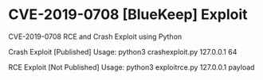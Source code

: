 # CVE-2019-0708 [BlueKeep] Exploit
CVE-2019-0708 RCE and Crash Exploit using Python

Crash Exploit [Published]
Usage: python3 crashexploit.py 127.0.0.1 64

RCE Exploit [Not Published]
Usage: python3 exploitrce.py 127.0.0.1 payload
